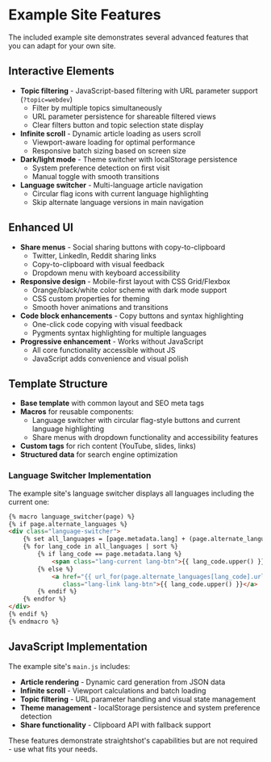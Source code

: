 # Example Site Features

The included example site demonstrates several advanced features that you can adapt for your own site.

## Interactive Elements

- **Topic filtering** - JavaScript-based filtering with URL parameter support (`?topic=webdev`)
  - Filter by multiple topics simultaneously
  - URL parameter persistence for shareable filtered views
  - Clear filters button and topic selection state display
- **Infinite scroll** - Dynamic article loading as users scroll
  - Viewport-aware loading for optimal performance
  - Responsive batch sizing based on screen size
- **Dark/light mode** - Theme switcher with localStorage persistence
  - System preference detection on first visit
  - Manual toggle with smooth transitions
- **Language switcher** - Multi-language article navigation
  - Circular flag icons with current language highlighting
  - Skip alternate language versions in main navigation

## Enhanced UI

- **Share menus** - Social sharing buttons with copy-to-clipboard
  - Twitter, LinkedIn, Reddit sharing links
  - Copy-to-clipboard with visual feedback
  - Dropdown menu with keyboard accessibility
- **Responsive design** - Mobile-first layout with CSS Grid/Flexbox
  - Orange/black/white color scheme with dark mode support
  - CSS custom properties for theming
  - Smooth hover animations and transitions
- **Code block enhancements** - Copy buttons and syntax highlighting
  - One-click code copying with visual feedback
  - Pygments syntax highlighting for multiple languages
- **Progressive enhancement** - Works without JavaScript
  - All core functionality accessible without JS
  - JavaScript adds convenience and visual polish

## Template Structure

- **Base template** with common layout and SEO meta tags
- **Macros** for reusable components:
  - Language switcher with circular flag-style buttons and current language highlighting
  - Share menus with dropdown functionality and accessibility features
- **Custom tags** for rich content (YouTube, slides, links)
- **Structured data** for search engine optimization

### Language Switcher Implementation

The example site's language switcher displays all languages including the current one:

```html
{% macro language_switcher(page) %}
{% if page.alternate_languages %}
<div class="language-switcher">
    {% set all_languages = [page.metadata.lang] + (page.alternate_languages.keys() | list) %}
    {% for lang_code in all_languages | sort %}
        {% if lang_code == page.metadata.lang %}
            <span class="lang-current lang-btn">{{ lang_code.upper() }}</span>
        {% else %}
            <a href="{{ url_for(page.alternate_languages[lang_code].url) }}" 
               class="lang-link lang-btn">{{ lang_code.upper() }}</a>
        {% endif %}
    {% endfor %}
</div>
{% endif %}
{% endmacro %}
```

## JavaScript Implementation

The example site's `main.js` includes:

- **Article rendering** - Dynamic card generation from JSON data
- **Infinite scroll** - Viewport calculations and batch loading
- **Topic filtering** - URL parameter handling and visual state management
- **Theme management** - localStorage persistence and system preference detection
- **Share functionality** - Clipboard API with fallback support

These features demonstrate straightshot's capabilities but are not required - use what fits your needs.
